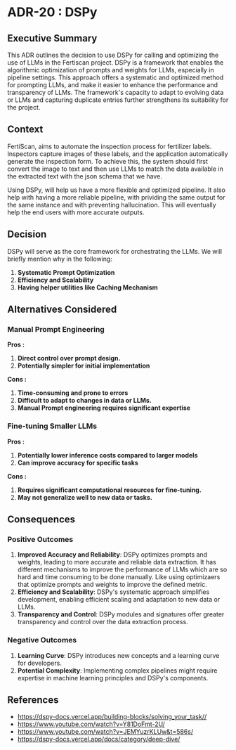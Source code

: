 # ADR-20 : DSPy

## Executive Summary

This ADR outlines the decision to use DSPy for calling and optimizing the use
of LLMs in the Fertiscan project. DSPy is a framework that enables the
algorithmic optimization of prompts and weights for LLMs, especially in pipeline
settings. This approach offers a systematic and optimized method for prompting
LLMs, and make it easier to enhance the performance and transparency of LLMs.
The framework's capacity to adapt to evolving data or LLMs and capturing
duplicate entries further strengthens its suitability for the project.

## Context

FertiScan, aims to automate the inspection process for fertilizer labels.
Inspectors capture images of these labels, and the application automatically
generate the inspection form. To achieve this, the system should first convert
the image to text and then use LLMs to match the data available in the extracted
text with the json schema that we have.

Using DSPy, will help us have a more flexible and optimized pipeline. It also
help with having a more reliable pipeline, with prividing the same output for
the same instance and with preventing hallucination. This will eventually help
the end users with more accurate outputs.

## Decision

DSPy will serve as the core framework for orchestrating the LLMs. We will
briefly mention why in the following:

1. **Systematic Prompt Optimization**
2. **Efficiency and Scalability**
3. **Having helper utilities like Caching Mechanism**

## Alternatives Considered

### **Manual Prompt Engineering**

**Pros :**

1. **Direct control over prompt design.**
2. **Potentially simpler for initial implementation**

**Cons :**

1. **Time-consuming and prone to errors**
2. **Difficult to adapt to changes in data or LLMs.**
3. **Manual Prompt engineering requires significant expertise**

### **Fine-tuning Smaller LLMs**

**Pros :**

1. **Potentially lower inference costs compared to larger models**
2. **Can improve accuracy for specific tasks**

**Cons :**

1. **Requires significant computational resources for fine-tuning.**
2. **May not generalize well to new data or tasks.**

## Consequences

### Positive Outcomes

1. **Improved Accuracy and Reliability**: DSPy optimizes prompts and weights,
leading to more accurate and reliable data extraction. It has different
mechanisms to improve the performance of LLMs which are so hard and time
consuming to be done manually. Like using optimizaers that optimize prompts and
weights to improve the defined metric.
2. **Efficiency and Scalability**: DSPy's systematic approach simplifies
development, enabling efficient scaling and adaptation to new data or LLMs.
3. **Transparency and Control**: DSPy modules and signatures offer greater
transparency and control over the data extraction process.

### Negative Outcomes

1. **Learning Curve**: DSPy introduces new concepts and a learning curve for
developers.
2. **Potential Complexity**: Implementing complex pipelines might require expertise in machine learning principles and DSPy's components.

## References

- <https://dspy-docs.vercel.app/building-blocks/solving_your_task//>
- <https://www.youtube.com/watch?v=Y81DoFmt-2U/>
- <https://www.youtube.com/watch?v=JEMYuzrKLUw&t=586s/>
- <https://dspy-docs.vercel.app/docs/category/deep-dive/>
